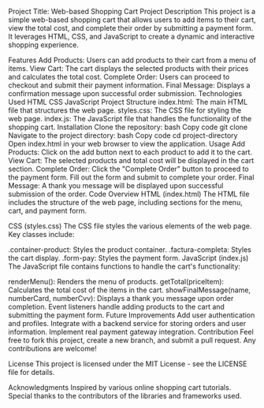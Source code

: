 Project Title: Web-based Shopping Cart
Project Description
This project is a simple web-based shopping cart that allows users to add items to their cart, view the total cost, and complete their order by submitting a payment form. It leverages HTML, CSS, and JavaScript to create a dynamic and interactive shopping experience.

Features
Add Products: Users can add products to their cart from a menu of items.
View Cart: The cart displays the selected products with their prices and calculates the total cost.
Complete Order: Users can proceed to checkout and submit their payment information.
Final Message: Displays a confirmation message upon successful order submission.
Technologies Used
HTML
CSS
JavaScript
Project Structure
index.html: The main HTML file that structures the web page.
styles.css: The CSS file for styling the web page.
index.js: The JavaScript file that handles the functionality of the shopping cart.
Installation
Clone the repository:
bash
Copy code
git clone <repository-url>
Navigate to the project directory:
bash
Copy code
cd project-directory
Open index.html in your web browser to view the application.
Usage
Add Products: Click on the add button next to each product to add it to the cart.
View Cart: The selected products and total cost will be displayed in the cart section.
Complete Order: Click the "Complete Order" button to proceed to the payment form. Fill out the form and submit to complete your order.
Final Message: A thank you message will be displayed upon successful submission of the order.
Code Overview
HTML (index.html)
The HTML file includes the structure of the web page, including sections for the menu, cart, and payment form.

CSS (styles.css)
The CSS file styles the various elements of the web page. Key classes include:

.container-product: Styles the product container.
.factura-completa: Styles the cart display.
.form-pay: Styles the payment form.
JavaScript (index.js)
The JavaScript file contains functions to handle the cart's functionality:

renderMenu(): Renders the menu of products.
getTotal(priceItem): Calculates the total cost of the items in the cart.
showFinalMessage(name, numberCard, numberCvv): Displays a thank you message upon order completion.
Event listeners handle adding products to the cart and submitting the payment form.
Future Improvements
Add user authentication and profiles.
Integrate with a backend service for storing orders and user information.
Implement real payment gateway integration.
Contribution
Feel free to fork this project, create a new branch, and submit a pull request. Any contributions are welcome!

License
This project is licensed under the MIT License - see the LICENSE file for details.

Acknowledgments
Inspired by various online shopping cart tutorials.
Special thanks to the contributors of the libraries and frameworks used.

